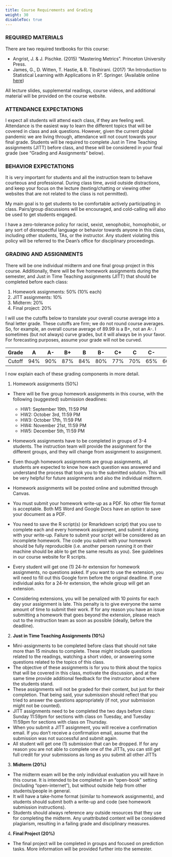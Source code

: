 ```yaml
---
title: Course Requirements and Grading
weight: 30
disableToc: true
---
```


### REQUIRED MATERIALS

There are two required textbooks for this course:

-	Angrist, J. & J. Pischke. (2015) “Mastering Metrics”. Princeton University Press.
-	James, G., D. Witten, T. Hastie, & R. Tibshirani. (2017) “An Introduction to Statistical Learning with Applications in R”. Springer. (Available online [here](https://www.statlearning.com/)) 

All lecture slides, supplemental readings, course videos, and additional material will be provided on the course website.


### ATTENDANCE EXPECTATIONS

I expect all students will attend each class, if they are feeling well. Attendance is the easiest way to learn the different topics that will be covered in class and ask questions. However, given the current global pandemic we are living through, attendance will not count towards your final grade. Students will be required to complete Just in Time Teaching assignments (JITT) before class, and these will be considered in your final grade (see “Grading and Assignments” below). 

### BEHAVIOR EXPECTATIONS

It is very important for students and all the instruction team to behave courteous and professional. During class time, avoid outside distractions, and keep your focus on the lecture (texting/chatting or viewing other websites that are not related to the class is not permitted).

My main goal is to get students to be comfortable actively participating in class. Pairs/group discussions will be encouraged, and cold-calling will also be used to get students engaged.

I have a zero-tolerance policy for racist, sexist, xenophobic, homophobic, or any sort of disrespectful language or behavior towards anyone in this class, including other students, TAs, or the instructor. Any student violating this policy will be referred to the Dean’s office for disciplinary proceedings. 


### GRADING AND ASSIGNMENTS

There will be one individual midterm and one final group project in this course. Additionally, there will be five homework assignments during the semester, and Just in Time Teaching assignments (JITT) that should be completed before each class:

1.	Homework assignments: 50% (10% each)
2.	JITT assignments: 10%
3.	Midterm: 20%
4.	Final project: 20%

I will use the cutoffs below to translate your overall course average into a final letter grade. These cutoffs are firm; we do not round course averages. So, for example, an overall course average of 89.99 is a B+, not an A-. I sometimes (but not always) curve grades, but it will always be in your favor. For forecasting purposes, assume your grade will not be curved. 


|Grade|A|A-|B+|B|B-|C+|C|C-|D|F|
|-----|-|--|--|-|--|--|-|--|-|-|
|Cutoff|94%|90%|87%|84%|80%|77%|70%|65%|60%|<60%|

I now explain each of these grading components in more detail. 

1.	Homework assignments (50%)

-	There will be five group homework assignments in this course, with the following (suggested) submission deadlines:
	- HW1: September 19th, 11:59 PM
	- HW2: October 3rd, 11:59 PM
	- HW3: October 17th, 11:59 PM
	- HW4: November 21st, 11:59 PM
	- HW5: December 5th, 11:59 PM
 
-	Homework assignments have to be completed in groups of 3-4 students. The instruction team will provide the assignment for the different groups, and they will change from assignment to assignment.
-	Even though homework assignments are group assignments, all students are expected to know how each question was answered and understand the process that took you to the submitted solution. This will be very helpful for future assignments and also the individual midterm.
-	Homework assignments will be posted online and submitted through Canvas.  
-	You must submit your homework write-up as a PDF. No other file format is acceptable. Both MS Word and Google Docs have an option to save your document as a PDF.
-	You need to save the R script(s) (or Rmarkdown script) that you use to complete each and every homework assignment, and submit it along with your write-up. Failure to submit your script will be considered as an incomplete homework. The code you submit with your homework should be fully reproducible (i.e. another person running it on their machine should be able to get the same results as you). See guidelines in our course website for R scripts.
-	Every student will get one (1) 24-hr extension for homework assignments, no questions asked. If you want to use the extension, you will need to fill out this Google form before the original deadline. If one individual asks for a 24-hr extension, the whole group will get an extension.  
-	Considering extensions, you will be penalized with 10 points for each day your assignment is late. This penalty is to give everyone the same amount of time to submit their work. If for any reason you have an issue submitting a homework that goes beyond the extension, please reach out to the instruction team as soon as possible (ideally, before the deadline).


2.	**Just in Time Teaching Assignments (10%)**

-	Mini-assignments to be completed before class that should not take more than 15 minutes to complete. These might include questions related to the readings, watching a short video, or answering some questions related to the topics of this class.
-	The objective of these assignments is for you to think about the topics that will be covered in this class, motivate the discussion, and at the same time provide additional feedback for the instructor about where the students stand.
-	These assignments will not be graded for their content, but just for their completion. That being said, your submission should reflect that you tried to answer the questions appropriately (if not, your submission might not be counted).
-	JITT assignments need to be completed the two days before class: Sunday 11:59pm for sections with class on Tuesday, and Tuesday 11:59pm for sections with class on Thursday.
-	When you submit a JITT assignment, you will receive a confirmation email. If you don’t receive a confirmation email, assume that the submission was not successful and submit again.
-	All student will get one (1) submission that can be dropped. If for any reason you are not able to complete one of the JITTs, you can still get full credit for your submissions as long as you submit all other JITTs

3.	**Midterm (20%)**

-	The midterm exam will be the only individual evaluation you will have in this course. It is intended to be completed in an “open-book” setting (including “open-internet”), but without outside help from other students/people in general. 
-	It will have a take-home format (similar to homework assignments), and students should submit both a write-up and code (see homework submission instructions).
-	Students should always reference any outside resources that they use for completing the midterm. Any unattributed content will be considered plagiarism, resulting in a failing grade and disciplinary measures.
 
4.	**Final Project (20%)**

-	The final project will be completed in groups and focused on prediction tasks. More information will be provided further into the semester.

